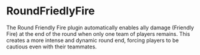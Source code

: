 # RoundFriedlyFire
The Round Friendly Fire plugin automatically enables ally damage (Friendly Fire) at the end of the round when only one team of players remains. This creates a more intense and dynamic round end, forcing players to be cautious even with their teammates.
